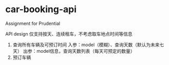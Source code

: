 # car-booking-api
Assignment for Prudential

API design
仅支持按天、连续租车，不考虑取车地点时间等信息
1. 查询所有车辆及可预订时间
   入参：model（模糊）、查询天数（默认为未来七天）
   出参：model信息，查询天数列表（每天可预定的数量）
2. 预订车辆
